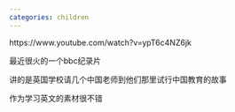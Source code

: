 ```yaml
---
categories: children
---
```

<p>https://www.youtube.com/watch?v=ypT6c4NZ6jk</p>
<p>最近很火的一个bbc纪录片</p>
<p>讲的是英国学校请几个中国老师到他们那里试行中国教育的故事</p>
<p>作为学习英文的素材很不错</p>